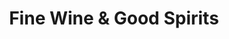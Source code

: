 ---
title: "Fine Wine & Good Spirits"
url: /plymouth-meeting/fine-wine-and-good-spirits/
shop: alcohol
---